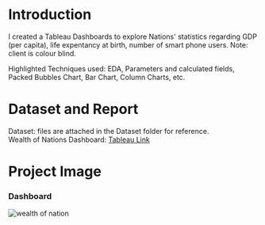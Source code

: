 # Introduction #
I created a Tableau Dashboards to explore Nations' statistics regarding GDP (per capita), life expentancy at birth, number of smart phone users. Note: client is colour blind.

Highlighted Techniques used: EDA, Parameters and calculated fields, Packed Bubbles Chart, Bar Chart, Column Charts, etc.

# Dataset and Report #
Dataset: files are attached in the Dataset folder for reference. \
Wealth of Nations Dashboard: [Tableau Link](https://public.tableau.com/views/TheWealthofTheNations/Dashboard?:language=en-GB&:display_count=n&:origin=viz_share_link)

# Project Image #
### Dashboard ###
![wealth of nation](https://github.com/Thaophuongta/Portfolios/assets/149331018/fafd6922-0456-42e5-882f-1a343e289907)


